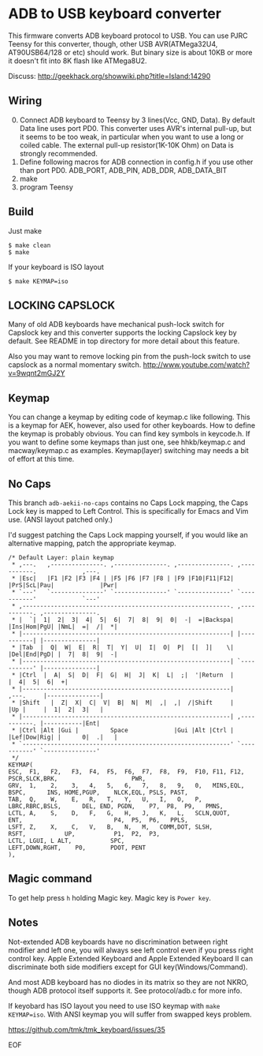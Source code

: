 ADB to USB keyboard converter
=============================
This firmware converts ADB keyboard protocol to USB.
You can use PJRC Teensy for this converter, though, other USB AVR(ATMega32U4, AT90USB64/128 or etc) should work.
But binary size is about 10KB or more it doesn't fit into 8K flash like ATMega8U2.

Discuss: http://geekhack.org/showwiki.php?title=Island:14290

Wiring
------
0. Connect ADB keyboard to Teensy by 3 lines(Vcc, GND, Data). By default Data line uses port PD0.
   This converter uses AVR's internal pull-up, but it seems to be too weak, in particular when you want to use a long or coiled cable.
   The external pull-up resistor(1K-10K Ohm) on Data is strongly recommended.
1. Define following macros for ADB connection in config.h if you use other than port PD0.
   ADB_PORT, ADB_PIN, ADB_DDR, ADB_DATA_BIT
2. make
3. program Teensy


Build
-----
Just make

    $ make clean
    $ make

If your keyboard is ISO layout

    $ make KEYMAP=iso


LOCKING CAPSLOCK
----------------
Many of old ADB keyboards have mechanical push-lock switch for Capslock key and this converter supports the locking Capslock key by default. See README in top directory for more detail about this feature.

Also you may want to remove locking pin from the push-lock switch to use capslock as a normal momentary switch.
http://www.youtube.com/watch?v=9wqnt2mGJ2Y


Keymap
------
You can change a keymap by editing code of keymap.c like following.
This is a keymap for AEK, however, also used for other keyboards.
How to define the keymap is probably obvious. You can find key symbols in keycode.h.
If you want to define some keymaps than just one, see hhkb/keymap.c and
macway/keymap.c as examples. Keymap(layer) switching may needs a bit of
effort at this time.

No Caps
----

This branch `adb-aekii-no-caps` contains no Caps Lock mapping, the
Caps Lock key is mapped to Left Control.  This is specifically for
Emacs and Vim use. (ANSI layout patched only.)

I'd suggest patching the Caps Lock mapping yourself, if you would like
an alternative mapping, patch the appropriate keymap.

    /* Default Layer: plain keymap
     * ,---.   ,---------------. ,---------------. ,---------------. ,-----------.             ,---.
     * |Esc|   |F1 |F2 |F3 |F4 | |F5 |F6 |F7 |F8 | |F9 |F10|F11|F12| |PrS|ScL|Pau|             |Pwr|
     * `---'   `---------------' `---------------' `---------------' `-----------'             `---'
     * ,-----------------------------------------------------------. ,-----------. ,---------------.
     * |  `|  1|  2|  3|  4|  5|  6|  7|  8|  9|  0|  -|  =|Backspa| |Ins|Hom|PgU| |NmL|  =|  /|  *|
     * |-----------------------------------------------------------| |-----------| |---------------|
     * |Tab  |  Q|  W|  E|  R|  T|  Y|  U|  I|  O|  P|  [|  ]|    \| |Del|End|PgD| |  7|  8|  9|  -|
     * |-----------------------------------------------------------| `-----------' |---------------|
     * |Ctrl  |  A|  S|  D|  F|  G|  H|  J|  K|  L|  ;|  '|Return  |               |  4|  5|  6|  +|
     * |-----------------------------------------------------------|     ,---.     |---------------|
     * |Shift   |  Z|  X|  C|  V|  B|  N|  M|  ,|  ,|  /|Shift     |     |Up |     |  1|  2|  3|   |
     * |-----------------------------------------------------------| ,-----------. |-----------|Ent|
     * |Ctrl |Alt |Gui |         Space             |Gui |Alt |Ctrl | |Lef|Dow|Rig| |      0|  .|   |
     * `-----------------------------------------------------------' `-----------' `---------------'
     */
    KEYMAP(
    ESC,  F1,   F2,   F3,  F4,  F5,  F6,  F7,  F8,  F9,  F10, F11, F12,            PSCR,SLCK,BRK,                     PWR,
    GRV,  1,    2,    3,   4,   5,   6,   7,   8,   9,   0,   MINS,EQL, BSPC,      INS, HOME,PGUP,    NLCK,EQL, PSLS, PAST,
    TAB,  Q,    W,    E,   R,   T,   Y,   U,   I,   O,   P,   LBRC,RBRC,BSLS,      DEL, END, PGDN,    P7,  P8,  P9,   PMNS,
    LCTL, A,    S,    D,   F,   G,   H,   J,   K,   L,   SCLN,QUOT,     ENT,                          P4,  P5,  P6,   PPLS,
    LSFT, Z,    X,    C,   V,   B,   N,   M,   COMM,DOT, SLSH,          RSFT,           UP,           P1,  P2,  P3,
    LCTL, LGUI, L ALT,           SPC,                                              LEFT,DOWN,RGHT,    P0,       PDOT, PENT
    ),


Magic command
-------------
To get help press `h` holding Magic key. Magic key is `Power key`.


Notes
-----
Not-extended ADB keyboards have no discrimination between right modifier and left one,
you will always see left control even if you press right control key.
Apple Extended Keyboard and Apple Extended Keyboard II can discriminate both side
modifiers except for GUI key(Windows/Command).

And most ADB keyboard has no diodes in its matrix so they are not NKRO,
though ADB protocol itself supports it. See protocol/adb.c for more info.

If keyobard has ISO layout you need to use ISO keymap with `make KEYMAP=iso`. With ANSI
keymap you will suffer from swapped keys problem.

https://github.com/tmk/tmk_keyboard/issues/35

EOF

